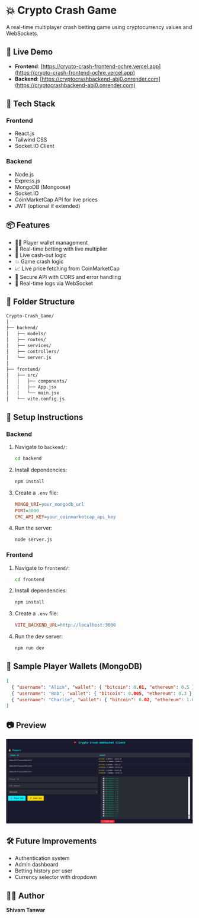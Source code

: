 # 💥 Crypto Crash Game

A real-time multiplayer crash betting game using cryptocurrency values and WebSockets.

## 🚀 Live Demo

- **Frontend**: [https://crypto-crash-frontend-ochre.vercel.app](https://crypto-crash-frontend-ochre.vercel.app)
- **Backend**: [https://cryptocrashbackend-abj0.onrender.com](https://cryptocrashbackend-abj0.onrender.com)

## 🧠 Tech Stack

### Frontend
- React.js
- Tailwind CSS
- Socket.IO Client

### Backend
- Node.js
- Express.js
- MongoDB (Mongoose)
- Socket.IO
- CoinMarketCap API for live prices
- JWT (optional if extended)

## 📦 Features

- 🧑‍💻 Player wallet management
- 🎯 Real-time betting with live multiplier
- 💸 Live cash-out logic
- 💥 Game crash logic
- 📈 Live price fetching from CoinMarketCap
- 🔐 Secure API with CORS and error handling
- 📡 Real-time logs via WebSocket

## 📁 Folder Structure

```
Crypto-Crash_Game/
│
├── backend/
│   ├── models/
│   ├── routes/
│   ├── services/
│   ├── controllers/
│   └── server.js
│
├── frontend/
│   ├── src/
│   │   ├── components/
│   │   ├── App.jsx
│   │   └── main.jsx
│   └── vite.config.js
```

## 🔧 Setup Instructions

### Backend

1. Navigate to `backend/`:
    ```bash
    cd backend
    ```

2. Install dependencies:
    ```bash
    npm install
    ```

3. Create a `.env` file:
    ```ini
    MONGO_URI=your_mongodb_url
    PORT=3000
    CMC_API_KEY=your_coinmarketcap_api_key
    ```

4. Run the server:
    ```bash
    node server.js
    ```

### Frontend

1. Navigate to `frontend/`:
    ```bash
    cd frontend
    ```

2. Install dependencies:
    ```bash
    npm install
    ```

3. Create a `.env` file:
    ```ini
    VITE_BACKEND_URL=http://localhost:3000
    ```

4. Run the dev server:
    ```bash
    npm run dev
    ```

## 🧪 Sample Player Wallets (MongoDB)

```json
[
  { "username": "Alice", "wallet": { "bitcoin": 0.01, "ethereum": 0.5 } },
  { "username": "Bob", "wallet": { "bitcoin": 0.005, "ethereum": 0.3 } },
  { "username": "Charlie", "wallet": { "bitcoin": 0.02, "ethereum": 1.0 } }
]
```

## 📷 Preview

![Crypto Crash Game Preview](./preview.PNG)

## 🛠 Future Improvements

- Authentication system
- Admin dashboard
- Betting history per user
- Currency selector with dropdown

## 👨‍💻 Author

**Shivam Tanwar**
